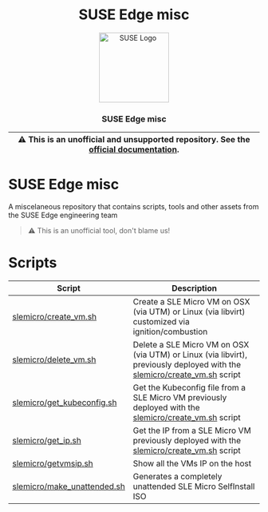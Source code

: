 <div align="center">

# SUSE Edge misc

<p align="center">
  <img alt="SUSE Logo" src="https://www.suse.com/assets/img/suse-black-logo-green.svg" height="140" />
  <h3 align="center">SUSE Edge misc</h3>
</p>

| :warning: **This is an unofficial and unsupported repository. See the [official documentation](https://www.suse.com/solutions/edge-computing/).** |
| --- |

</div>

# SUSE Edge misc

A miscelaneous repository that contains scripts, tools and other assets from the SUSE Edge engineering team

> :warning: This is an unofficial tool, don't blame us!

# Scripts
| Script | Description |
| - | - |
| [slemicro/create_vm.sh](slemicro/create_vm.sh) | Create a SLE Micro VM on OSX (via UTM) or Linux (via libvirt) customized via ignition/combustion |
| [slemicro/delete_vm.sh](slemicro/delete_vm.sh) | Delete a SLE Micro VM on OSX (via UTM) or Linux (via libvirt), previously deployed with the [slemicro/create_vm.sh](slemicro/create_vm.sh) script |
| [slemicro/get_kubeconfig.sh](slemicro/get_kubeconfig.sh) | Get the Kubeconfig file from a SLE Micro VM previously deployed with the [slemicro/create_vm.sh](slemicro/create_vm.sh) script |
| [slemicro/get_ip.sh](slemicro/get_ip.sh) | Get the IP from a SLE Micro VM previously deployed with the [slemicro/create_vm.sh](slemicro/create_vm.sh) script |
| [slemicro/getvmsip.sh](slemicro/getvmsip.sh) | Show all the VMs IP on the host |
| [slemicro/make_unattended.sh](slemicro/make_unattended.sh) | Generates a completely unattended SLE Micro SelfInstall ISO |
